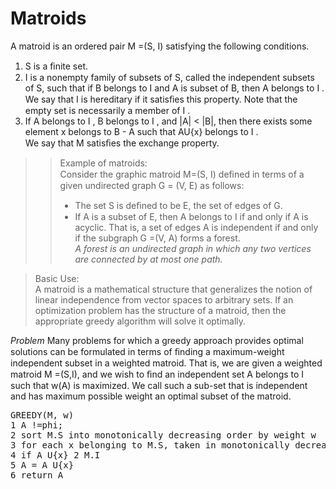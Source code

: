 # Matroids
A matroid is an ordered pair M =(S, I) satisfying the following conditions.
1. S is a ﬁnite set.
2. I is a nonempty family of subsets of S, called the independent subsets of S,
such that if B belongs to I and A is subset of B, then A belongs to I .   
We say that I is hereditary if it satisﬁes this property. Note that the empty set  is necessarily a member of I .
3. If A belongs to I , B belongs to I , and |A| < |B|, then there exists some element x belongs to B - A such that AU{x} belongs to I .   
We say that M satisﬁes the exchange property.


>>Example of matroids:  
Consider the graphic matroid M=(S, I)
deﬁned in terms of a given undirected graph G = (V, E) as follows:
>>- The set S is deﬁned to be E, the set of edges of G.
>>- If A is a subset of E, then A belongs to I if and only if A is acyclic. That is, a set of
edges A is independent if and only if the subgraph G =(V, A) forms a forest.  
*A forest is an undirected graph in which any two vertices are connected by at most one path.*

>Basic Use:  
A matroid is a mathematical structure that generalizes the notion of linear independence from vector spaces to arbitrary sets. If an optimization problem has the structure of a matroid, then the appropriate greedy algorithm will solve it optimally.

*Problem*
Many problems for which a greedy approach provides optimal solutions can be formulated in terms of ﬁnding a maximum-weight independent subset in a weighted
matroid. That is, we are given a weighted matroid M =(S,I), and we wish to ﬁnd an independent set A belongs to I such that w(A) is maximized. We call such a sub-set that is independent and has maximum possible weight an optimal subset of the matroid.

<pre>
GREEDY(M, w)
1 A !=phi;
2 sort M.S into monotonically decreasing order by weight w
3 for each x belonging to M.S, taken in monotonically decreasing order by weight w(x)
4 if A U{x} 2 M.I
5 A = A U{x}
6 return A
</pre>